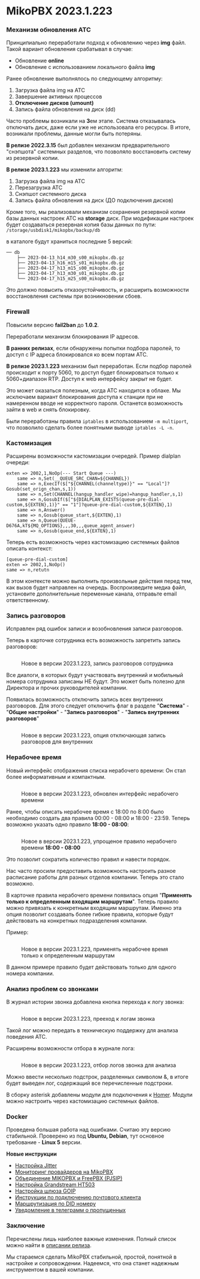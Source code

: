 # MikoPBX 2023.1.223

### **Механизм обновления АТС**

Принципиально переработали подход к обновлению через **img** файл. Такой вариант обновления срабатывал в случае:

* Обновление **online**
* Обновление с использованием локального файла **img**

Ранее обновление выполнялось по следующему алгоритму:

1. Загрузка файла img на АТС
2. Завершение активных процессов
3. **Отключение дисков (umount)**
4. Запись файла обновления на диск (dd)

Часто проблемы возникали на **3**ем этапе. Система отказывалась отключать диск, даже если уже не использовала его ресурсы. В итоге, возникали проблемы, данные могли быть потеряны.

**В релизе 2022.3.15** был добавлен механизм предварительного "снэпшота" системных разделов, что позволяло восстановить систему из резервной копии.

**В релизе 2023.1.223** мы изменили алгоритм:

1. Загрузка файла img на АТС
2. Перезагрузка АТС
3. Снэпшот системного диска
4. Запись файла обновления на диск (ДО подключения дисков)

Кроме того, мы реализовали механизм сохранения резервной копии базы данных настроек АТС на **storage** диск. При модификации настроек будет создаваться резервная копия базы данных по пути: `/storage/usbdisk1/mikopbx/backup/db`

в каталоге будут храниться последние 5 версий:

```
── db
    ├── 2023-04-13_h14_m30_s00_mikopbx.db.gz
    ├── 2023-04-13_h16_m15_s01_mikopbx.db.gz
    ├── 2023-04-17_h13_m15_s00_mikopbx.db.gz
    ├── 2023-04-17_h13_m30_s01_mikopbx.db.gz
    └── 2023-04-17_h15_m25_s00_mikopbx.db.gz
```

Это должно повысить отказоустойчивость, и расширить возможности восстановления системы при возникновении сбоев.

### **Firewall**

Повысили версию **fail2ban** до **1.0.2**.

Переработали механизм блокирования IP адресов.

**В ранних релизах**, если обнаружены попытки подбора паролей, то доступ с IP адреса блокировался ко всем портам АТС.

**В релизе 2023.1.223** механизм был переработан. Если подбор паролей происходит к порту 5060, то доступ будет блокироваться только к 5060+диапазон RTP. Доступ к web интерфейсу закрыт не будет.

Это может оказаться полезным, когда АТС находится в облаке. Мы исключаем вариант блокирования доступа к станции при не намеренном вводе не корректного пароля. Останется возможность зайти в web и снять блокировку.

Были переработаны правила `iptables` в использованием `-m multiport`, что позволило сделать более понятными выводе `iptables -L -n`.

### **Кастомизация**

Расширены возможности кастомизации очередей. Пример dialplan очереди:

```clike
exten => 2002,1,NoOp(--- Start Queue ---) 
    same => n,Set(__QUEUE_SRC_CHAN=${CHANNEL})
    same => n,ExecIf($["${CHANNEL(channeltype)}" == "Local"]?Gosub(set_orign_chan,s,1))
    same => n,Set(CHANNEL(hangup_handler_wipe)=hangup_handler,s,1)
    same => n,GosubIf($["${DIALPLAN_EXISTS(queue-pre-dial-custom,${EXTEN},1)}" == "1"]?queue-pre-dial-custom,${EXTEN},1)
    same => n,Answer() 
    same => n,Gosub(queue_start,${EXTEN},1)
    same => n,Queue(QUEUE-D676A,kT${MQ_OPTIONS},,,30,,,queue_agent_answer) 
    same => n,Gosub(queue_end,${EXTEN},1)
```

Теперь есть возможность через кастомизацию системных файлов описать контекст:

```clike
[queue-pre-dial-custom]
exten => 2002,1,NoOp() 
same => n,retutn
```

В этом контексте можно выполнить произвольные действия перед тем, как вызов будет направлен на очередь. Воспроизведите медиа файл, установите дополнительные переменные канала, отправьте email ответственному.

### **Запись разговоров**

Исправлен ряд ошибок записи и возобновления записи разговоров.

Теперь в карточке сотрудника есть возможность запретить запись разговоров:&#x20;

<figure><img src="../../.gitbook/assets/ChangeLog223CallRecording.png" alt=""><figcaption><p>Новое в версии 2023.1.223, запись разговоров сотрудника</p></figcaption></figure>

Все диалоги, в которых будут участвовать внутренний и мобильный номера сотрудника записаны НЕ будут. Это может быть полезно для Директора и прочих руководителей компании.

Появилась возможность отключить запись всех внутренних разговоров. Для этого следует отключить флаг в разделе "**Система**" - "**Общие настройки**" - "**Запись разговоров**" - "**Запись внутренних разговоров**"&#x20;

<figure><img src="../../.gitbook/assets/recording-2.png" alt=""><figcaption><p>Новое в версии 2023.1.223, опция отключающая запись разговоров для внутренних</p></figcaption></figure>

### **Нерабочее время**

Новый интерфейс отображения списка нерабочего времени:  Он стал более информативным и компактным.

<figure><img src="../../.gitbook/assets/Release223NonWorkingTime1.png" alt=""><figcaption><p>Новое в версии 2023.1.223, обновлен интерфейс нерабочего времени</p></figcaption></figure>

Ранее, чтобы описать нерабочее время с 18:00 по 8:00 было необходимо создать два правила 00:00 - 08:00 и 18:00 - 23:59. Теперь возможно указать одно правило **18:00 - 08:00**: &#x20;

<figure><img src="../../.gitbook/assets/Release223NonWorkingTime2.png" alt=""><figcaption><p>Новое в версии 2023.1.223, упрощеное правило нерабочего времени <strong>18:00 - 08:00</strong></p></figcaption></figure>

Это позволит сократить количество правил и навести порядок.

Нас часто просили предоставить возможность настроить разное расписание работы для разных отделов компании. Теперь это стало возможно.

В карточке правила нерабочего времени появилась опция "**Применять только к определенным входящим маршрутам**". Теперь правило можно привязать к конкретным входящим маршрутам. Именно эта опция позволит создавать более гибкие правила, которые будут действовать на конкретных подразделения компании.

Пример:&#x20;

<figure><img src="../../.gitbook/assets/Release223NonWorkingTime2.png" alt=""><figcaption><p>Новое в версии 2023.1.223, применять нерабочее время только к определенным маршрутам</p></figcaption></figure>

В данном примере правило будет действовать только для одного номера компании.

### **Анализ проблем со звонками**

В журнал истории звонка добавлена кнопка перехода к логу звонка: &#x20;

<figure><img src="../../.gitbook/assets/Release223CDR.png" alt=""><figcaption><p>Новое в версии 2023.1.223, прееход к логам звонка</p></figcaption></figure>

Такой лог можно передать в техническую поддержку для анализа поведения АТС.

Расширены возможности отбора в журнале лога: &#x20;

<figure><img src="../../.gitbook/assets/Release223Logs.png" alt=""><figcaption><p>Новое в версии 2023.1.223, отбор логов звонка для анализа</p></figcaption></figure>

Можно ввести несколько подстрок, разделенных символом &, в итоге будет выведен лог, содержащий все перечисленные подстроки.

В сборку asterisk добавлены модули для подключения к [Homer](https://github.com/sipcapture/homer). Модули можно настроить через кастомизацию системных файлов.

### **Docker**

Проведена большая работа над ошибками. Считаю эту версию стабильной. Проверено из под **Ubuntu, Debian**, тут основное требование - **Linux 5** версии.

**Новые инструкции**

* [Настройка Jitter](https://wiki.mikopbx.ru/faq)
* [Мониторинг провайдеров на MikoPBX](https://wiki.mikopbx.ru/faq:monitoring-trunks)
* [Объединение MIKOPBX и FreePBX (PJSIP)](https://wiki.mikopbx.ru/faq:mikopbx\_freepbx)
* [Настройка Grandstream HT503](https://wiki.mikopbx.ru/faq:grandstreamht503)
* [Настройка шлюза GOIP](https://wiki.mikopbx.ru/faq:goip)
* [Инструкции по подключению почтового клиента](https://wiki.mikopbx.ru/mail-settings)
* [Маршрутизация по DID номеру](https://wiki.mikopbx.ru/faq:did-routs)
* [Уведомление в телеграмм о пропущенных](https://wiki.mikopbx.ru/faq:simple\_tg\_notify)

### **Заключение**

Перечислены лишь наиболее важные изменения. Полный список можно найти в [описании релиза](https://github.com/mikopbx/Core/releases/tag/2023.1.223).

Мы стараемся сделать MikoPBX стабильной, простой, понятной в настройке и сопровождении. Надеемся, что она станет надежным инструментом в вашей компании.

